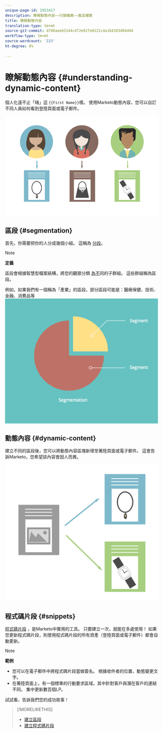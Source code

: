 ```yaml
---
unique-page-id: 2953417
description: 瞭解動態內容——行銷檔案——產品檔案
title: 瞭解動態內容
translation-type: tm+mt
source-git-commit: d7d6aee63144c472e02fe0221c4a164183d04dd4
workflow-type: tm+mt
source-wordcount: '223'
ht-degree: 0%

---
```



# 瞭解動態內容 {#understanding-dynamic-content}

個人化遠不止「嗨」這 `{{First Name}}`樣。 使用Marketo動態內容，您可以自訂不同人員如何看到登陸頁面或電子郵件。

![](assets/artboard-1.png)

## 區段 {#segmentation}

首先，你需要把你的人分成幾個小組。 這稱為 [分段](create-a-segmentation.md)。

>[!NOTE]
>
>**定義**
>
>區段會根據智慧型檔案結構，將您的觀眾分類 [為不](../../../../product-docs/core-marketo-concepts/smart-campaigns/understanding-smart-campaigns.md)同的子群組。 這些群組稱為區段。

例如，如果我們有一個稱為「產業」的區段，部分區段可能是：醫療保健、技術、金融、消費品等   ![](assets/artboard-2.png)

## 動態內容 {#dynamic-content}

建立不同的區段後，您可以將動態內容區塊新增至著陸頁面或電子郵件。 這會告訴Marketo，您希望該內容會因人而異。

![](assets/artboard-3.png)

## 程式碼片段 {#snippets}

[程式碼片段](../../../../product-docs/personalization/segmentation-and-snippets/snippets/create-a-snippet.md) ，是Marketo中實用的工具。 只要建立一次，就能在多處使用！ 如果您更新程式碼片段，則使用程式碼片段的所有資產（登陸頁面或電子郵件）都會自動更新。

>[!NOTE]
>
>**範例**
>
>* 您可以在電子郵件中將程式碼片段當做簽名。 根據收件者的位置，動態變更文字。
>* 在著陸頁面上，有一個標準的行動要求區域，其中針對客戶與潛在客戶的連結不同。 集中更新數百個LP。

>



試試看，告訴我們您的成功故事！

>[!MORELIKETHIS]
>
>* [建立區段](create-a-segmentation.md)
>* [建立程式碼片段](../../../../product-docs/personalization/segmentation-and-snippets/snippets/create-a-snippet.md)

>



